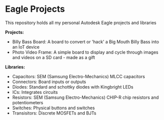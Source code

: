 # Eagle Projects
This repository holds all my personal Autodesk Eagle projects and libraries

__Projects:__
- Billy Bass Board: 	A board to convert or 'hack' a Big Mouth Billy Bass into an IoT device 
- Photo Video Frame:	A simple board to display and cycle through images and videos on a SD card - made as a gift

__Libraries:__
- Capacitors: 	SEM (Samsung Electro-Mechanics) MLCC capacitors
- Connectors: 	Board inputs or outputs
- Diodes:	Standard and schottky diodes with Kingbright LEDs
- ICs: 		Integrates circuits
- Resistors:	SEM (Samsung Electro-Mechanics) CHIP-R chip resistors and potentiometers
- Switches: 	Physical buttons and switches
- Transisitors:	Discrete MOSFETs and BJTs